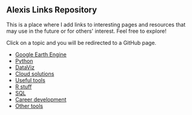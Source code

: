 ## Alexis Links Repository

This is a place where I add links to interesting pages and resources that may use in the future or for others' interest.  Feel free to explore!

Click on a topic and you will be redirected to a GitHub page.

- [Google Earth Engine](topics/gee.md)
- [Python](topics/python.md)
- [DataViz](topics/dataviz.md)
- [Cloud solutions](topics/cloud.md)
- [Useful tools](topics/tools.md)
- [R stuff](topics/r.md)
- [SQL](topics/sql.md)
- [Career development](topics/career.md)
- [Other tools](topics/tools.md)




